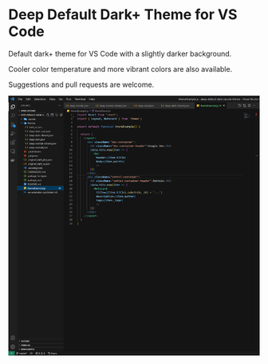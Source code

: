 # Deep Default Dark+ Theme for VS Code

Default dark+ theme for VS Code with a slightly darker background.  

Cooler color temperature and more vibrant colors are also available.  

Suggestions and pull requests are welcome.  

![deep dark preview image](https://github.com/danielmeeusen/deep-default-dark-vscode-theme/blob/master/images/deep-dark-cropped.png?raw=true)
